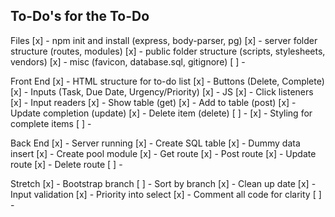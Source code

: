 ## To-Do's for the To-Do

Files
[x] - npm init and install (express, body-parser, pg)
[x] - server folder structure (routes, modules)
[x] - public folder structure (scripts, stylesheets, vendors)
[x] - misc (favicon, database.sql, gitignore)
[ ] - 

Front End
[x] - HTML structure for to-do list
    [x] - Buttons (Delete, Complete)
    [x] - Inputs (Task, Due Date, Urgency/Priority)
[x] - JS
    [x] - Click listeners 
    [x] - Input readers
    [x] - Show table (get)
    [x] - Add to table (post)
    [x] - Update completion (update)
    [x] - Delete item (delete)
    [ ] - 
[x] - Styling for complete items
[ ] - 

Back End
[x] - Server running
[x] - Create SQL table
    [x] - Dummy data insert
[x] - Create pool module
[x] - Get route
[x] - Post route
[x] - Update route
[x] - Delete route
[ ] - 

Stretch
[x] - Bootstrap branch
[ ] - Sort by branch
[x] - Clean up date
[x] - Input validation
[x] - Priority into select
[x] - Comment all code for clarity
[ ] - 
